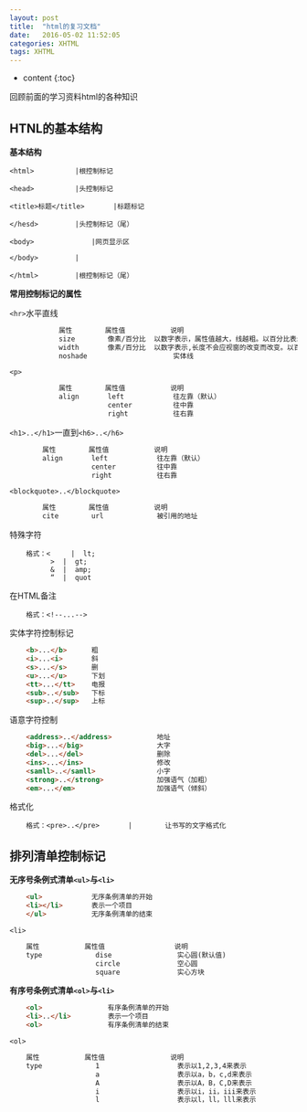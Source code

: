 ```yaml
---
layout: post
title:  "html的复习文档"
date:   2016-05-02 11:52:05
categories: XHTML
tags: XHTML
---
```


* content
{:toc}

回顾前面的学习资料html的各种知识





## HTNL的基本结构

**基本结构**

	<html>			|根控制标记

	<head>			|头控制标记

	<title>标题</title>       |标题标记

	</hesd>			|头控制标记（尾）

	<body>				|网页显示区	

	</body>			|

	</html>			|根控制标记（尾）

**常用控制标记的属性**

`<hr>`水平直线

```html
			属性		  属性值			说明
			size		像素/百分比	以数字表示，属性值越大，线越粗。以百分比表示属性一样。
			width		像素/百分比	以数字表示,长度不会应视窗的改变而改变。以百分比表示长度会随视窗的宽度而改变
			noshade						实体线
```

`<p>`

```html
			属性		  属性值			说明
			align		left			往左靠（默认）
						center			往中靠			
						right			往右靠
```

`<h1>..</h1>`一直到`<h6>..</h6>`

```html
		属性		  属性值			说明
		align		left			往左靠（默认）
					center			往中靠			
					right			往右靠
```

`<blockquote>..</blockquote>`
	
```html		
		属性		  属性值			说明
		cite		url				被引用的地址
```

特殊字符

		格式：<	 |	lt;
			  >	 |	gt;
			  &	 |	amp;
			  “	 |	quot

在HTML备注

		格式：<!--...-->

实体字符控制标记

```html
	<b>...</b>		粗
	<i>...<i>		斜
	<s>...</s>		删
	<u>...</u>		下划
	<tt>...</tt>	电报
	<sub>..</sub>	下标
	<sup>..</sup>	上标
```

语意字符控制

```html
	<address>..</address>			地址
	<big>...</big>					大字
	<del>...</del>					删除
	<ins>...</ins>					修改
	<samll>..</samll>				小字
	<strong>..</strong>				加强语气（加粗）
	<em>...</em>					加强语气（倾斜）
```

格式化

		格式：<pre>..</pre>	   |		让书写的文字格式化


## 排列清单控制标记

**无序号条例式清单`<ul>`与`<li>`**

```html
	<ul>			无序条例清单的开始
	<li></li>		表示一个项目
	</ul>			无序条例清单的结束
```

`<li>`

```html
	属性			 属性值				 说明
	type			 dise				 实心圆(默认值)
					 circle				 空心圆
					 square				 实心方块
```

**有序号条例式清单`<ol>`与`<li>`**

```html
	<ol>				有序条例清单的开始
	<li>..</li>			表示一个项目
	<ol>				有序条例清单的结束
```

`<ol>`

```html
	属性			 属性值				说明
	type			 1					 表示以1,2,3,4来表示
					 a					 表示以a，b，c,d来表示
					 A					 表示以A，B，C,D来表示
					 i					 表示以i，ii，iii来表示
					 l					 表示以l，ll，lll来表示
```


